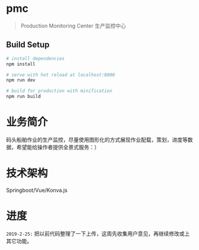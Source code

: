 # pmc

> Production Monitoring Center 生产监控中心

## Build Setup

``` bash
# install dependencies
npm install

# serve with hot reload at localhost:8080
npm run dev

# build for production with minification
npm run build
```

# 业务简介
码头船舶作业的生产监控，尽量使用图形化的方式展现作业配载，策划，进度等数据，希望能给操作者提供全景式服务：）

# 技术架构
Springboot/Vue/Konva.js

# 进度
`2019-2-25:` 把以前代码整理了一下上传，这周先收集用户意见，再继续修改或上其它功能。
